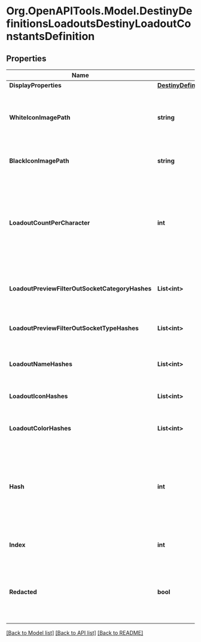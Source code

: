 # Org.OpenAPITools.Model.DestinyDefinitionsLoadoutsDestinyLoadoutConstantsDefinition

## Properties

Name | Type | Description | Notes
------------ | ------------- | ------------- | -------------
**DisplayProperties** | [**DestinyDefinitionsCommonDestinyDisplayPropertiesDefinition**](DestinyDefinitionsCommonDestinyDisplayPropertiesDefinition.md) |  | [optional] 
**WhiteIconImagePath** | **string** | This is the same icon as the one in the display properties, offered here as well with a more descriptive name. | [optional] 
**BlackIconImagePath** | **string** | This is a color-inverted version of the whiteIconImagePath. | [optional] 
**LoadoutCountPerCharacter** | **int** | The maximum number of loadouts available to each character. The loadouts component API response can return fewer loadouts than this, as more loadouts are unlocked by reaching higher Guardian Ranks. | [optional] 
**LoadoutPreviewFilterOutSocketCategoryHashes** | **List&lt;int&gt;** | A list of the socket category hashes to be filtered out of loadout item preview displays. | [optional] 
**LoadoutPreviewFilterOutSocketTypeHashes** | **List&lt;int&gt;** | A list of the socket type hashes to be filtered out of loadout item preview displays. | [optional] 
**LoadoutNameHashes** | **List&lt;int&gt;** | A list of the loadout name hashes in index order, for convenience. | [optional] 
**LoadoutIconHashes** | **List&lt;int&gt;** | A list of the loadout icon hashes in index order, for convenience. | [optional] 
**LoadoutColorHashes** | **List&lt;int&gt;** | A list of the loadout color hashes in index order, for convenience. | [optional] 
**Hash** | **int** | The unique identifier for this entity. Guaranteed to be unique for the type of entity, but not globally.  When entities refer to each other in Destiny content, it is this hash that they are referring to. | [optional] 
**Index** | **int** | The index of the entity as it was found in the investment tables. | [optional] 
**Redacted** | **bool** | If this is true, then there is an entity with this identifier/type combination, but BNet is not yet allowed to show it. Sorry! | [optional] 

[[Back to Model list]](../README.md#documentation-for-models) [[Back to API list]](../README.md#documentation-for-api-endpoints) [[Back to README]](../README.md)

